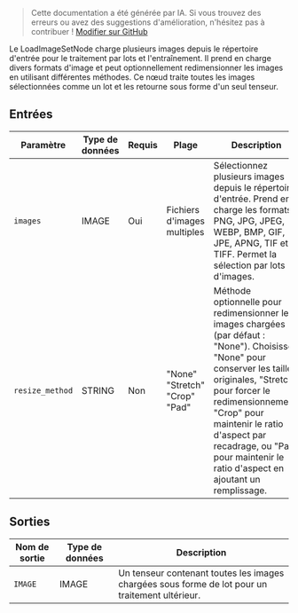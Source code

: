> Cette documentation a été générée par IA. Si vous trouvez des erreurs ou avez des suggestions d'amélioration, n'hésitez pas à contribuer ! [Modifier sur GitHub](https://github.com/Comfy-Org/embedded-docs/blob/main/comfyui_embedded_docs/docs/LoadImageSetNode/fr.md)

Le LoadImageSetNode charge plusieurs images depuis le répertoire d'entrée pour le traitement par lots et l'entraînement. Il prend en charge divers formats d'image et peut optionnellement redimensionner les images en utilisant différentes méthodes. Ce nœud traite toutes les images sélectionnées comme un lot et les retourne sous forme d'un seul tenseur.

## Entrées

| Paramètre | Type de données | Requis | Plage | Description |
|-----------|-----------|----------|-------|-------------|
| `images` | IMAGE | Oui | Fichiers d'images multiples | Sélectionnez plusieurs images depuis le répertoire d'entrée. Prend en charge les formats PNG, JPG, JPEG, WEBP, BMP, GIF, JPE, APNG, TIF et TIFF. Permet la sélection par lots d'images. |
| `resize_method` | STRING | Non | "None"<br>"Stretch"<br>"Crop"<br>"Pad" | Méthode optionnelle pour redimensionner les images chargées (par défaut : "None"). Choisissez "None" pour conserver les tailles originales, "Stretch" pour forcer le redimensionnement, "Crop" pour maintenir le ratio d'aspect par recadrage, ou "Pad" pour maintenir le ratio d'aspect en ajoutant un remplissage. |

## Sorties

| Nom de sortie | Type de données | Description |
|-------------|-----------|-------------|
| `IMAGE` | IMAGE | Un tenseur contenant toutes les images chargées sous forme de lot pour un traitement ultérieur. |
